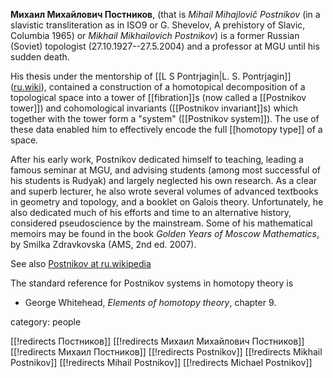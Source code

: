__Михаил Михайлович Постников__, (that is _Mihail Mihajlovič Postnikov_ (in a slavistic transliteration as in ISO9 or G. Shevelov, A prehistory of Slavic, Columbia 1965) or _Mikhail Mikhailovich Postnikov_) is a former Russian (Soviet) topologist (27.10.1927--27.5.2004) and a professor at MGU until his sudden death.

His thesis under the mentorship of [[L S Pontrjagin|L. S. Pontrjagin]] ([ru.wiki](http://ru.wikipedia.org/wiki/Понтрягин,_Лев_Семёнович)), contained a construction of a homotopical decomposition of a topological space into a tower of [[fibration]]s (now called a [[Postnikov tower]]) and cohomological invariants ([[Postnikov invariant]]s) which together with the tower form a "system" ([[Postnikov system]]). The use of these data enabled him to effectively encode the full [[homotopy type]] of a space. 

After his early work, Postnikov dedicated himself to teaching, leading a famous seminar at MGU, and advising students (among most successful of his students is Rudyak) and largely neglected his own research. As a clear and superb lecturer, he also wrote several volumes of advanced textbooks in geometry and topology, and a booklet on Galois theory. Unfortunately, he also dedicated much of his efforts and time to an alternative history, considered pseudoscience by the mainstream. Some of his mathematical memoirs may be found in the book _Golden Years of Moscow Mathematics_, by Smilka Zdravkovska (AMS, 2nd ed. 2007).

See also [Postnikov at ru.wikipedia](http://ru.wikipedia.org/wiki/Постников,_Михаил_Михайлович)

The standard reference for Postnikov systems in homotopy theory is 

* George Whitehead, _Elements of homotopy theory_, chapter 9.


category: people

[[!redirects Постников]]
[[!redirects Михаил Михайлович Постников]]
[[!redirects Михаил Постников]]
[[!redirects Postnikov]]
[[!redirects Mikhail Postnikov]]
[[!redirects Mihail Postnikov]]
[[!redirects Michael Postnikov]]